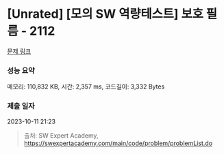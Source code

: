 # [Unrated] [모의 SW 역량테스트] 보호 필름 - 2112 

[문제 링크](https://swexpertacademy.com/main/code/problem/problemDetail.do?contestProbId=AV5V1SYKAaUDFAWu) 

### 성능 요약

메모리: 110,832 KB, 시간: 2,357 ms, 코드길이: 3,332 Bytes

### 제출 일자

2023-10-11 21:23



> 출처: SW Expert Academy, https://swexpertacademy.com/main/code/problem/problemList.do